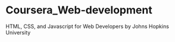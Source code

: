 # Coursera_Web-development

HTML, CSS, and Javascript for Web Developers
by Johns Hopkins University
